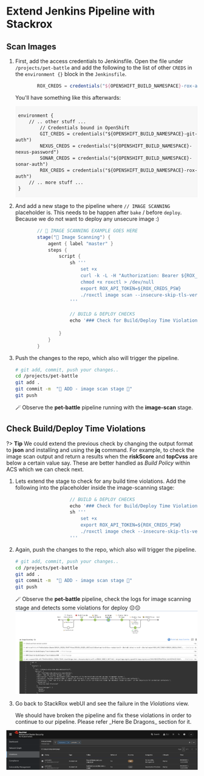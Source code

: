 # Extend Jenkins Pipeline with Stackrox

## Scan Images

1. First, add the access credentials to Jenkinsfile. Open the file under `/projects/pet-battle` and add the following to the list of other `CREDS` in the `environment {}` block in the `Jenkinsfile`.

    ```groovy
            ROX_CREDS = credentials("${OPENSHIFT_BUILD_NAMESPACE}-rox-auth")
    ```

    You'll have something like this afterwards:
    <div class="highlight" style="background: #f7f7f7">
    <pre><code class="language-groovy">
    environment {
        // .. other stuff ...
            // Credentials bound in OpenShift
            GIT_CREDS = credentials("${OPENSHIFT_BUILD_NAMESPACE}-git-auth")
            NEXUS_CREDS = credentials("${OPENSHIFT_BUILD_NAMESPACE}-nexus-password")
            SONAR_CREDS = credentials("${OPENSHIFT_BUILD_NAMESPACE}-sonar-auth")
            ROX_CREDS = credentials("${OPENSHIFT_BUILD_NAMESPACE}-rox-auth")
        // .. more stuff ...
    }
    </code></pre></div>

2. And add a new stage to the pipeline where `// IMAGE SCANNING` placeholder is. This needs to be happen after `bake` / before `deploy`. Because we do not want to deploy any unsecure image :)

    ```groovy
            // 📠 IMAGE SCANNING EXAMPLE GOES HERE
            stage("📠 Image Scanning") {
                agent { label "master" }
                steps {
                    script {
                        sh '''
                            set +x
                            curl -k -L -H "Authorization: Bearer ${ROX_CREDS_PSW}" https://${ROX_CREDS_USR}/api/cli/download/roxctl-linux --output roxctl  > /dev/null;
                            chmod +x roxctl > /dev/null
                            export ROX_API_TOKEN=${ROX_CREDS_PSW}
                            ./roxctl image scan --insecure-skip-tls-verify -e ${ROX_CREDS_USR}:443 --image image-registry.openshift-image-registry.svc:5000/${DESTINATION_NAMESPACE}/${APP_NAME}:${VERSION} --format pretty
                        '''

                        // BUILD & DEPLOY CHECKS
                        echo '### Check for Build/Deploy Time Violations ###'

                    }
                }
            }
    ```

3. Push the changes to the repo, which also will trigger the pipeline.

    ```bash
    # git add, commit, push your changes..
    cd /projects/pet-battle
    git add .
    git commit -m  "🎄 ADD - image scan stage 🎄"
    git push 
    ```

     🪄 Observe the **pet-battle** pipeline running with the **image-scan** stage.

## Check Build/Deploy Time Violations
?> **Tip** We could extend the previous check by changing the output format to **json** and installing and using the **jq** command. For example, to check the image scan output and return a results when the **riskScore** and **topCvss** are below a certain value say. These are better handled as *Build Policy* within ACS which we can check next.

1. Lets extend the stage to check for any build time violations. Add the following into the placeholder inside the image-scanning stage:

    ```groovy
                        // BUILD & DEPLOY CHECKS
                        echo '### Check for Build/Deploy Time Violations ###'
                        sh '''
                            set +x
                            export ROX_API_TOKEN=${ROX_CREDS_PSW}
                            ./roxctl image check --insecure-skip-tls-verify -e ${ROX_CREDS_USR}:443  --image image-registry.openshift-image-registry.svc:5000/${DESTINATION_NAMESPACE}/${APP_NAME}:${VERSION} --json --json-fail-on-policy-violations=false
                        '''
    ```
2. Again, push the changes to the repo, which also will trigger the pipeline.

    ```bash
    # git add, commit, push your changes..
    cd /projects/pet-battle
    git add .
    git commit -m  "🎄 ADD - image scan stage 🎄"
    git push 
    ```
    🪄 Observe the **pet-battle** pipeline, check the logs for image scanning stage and detects some violations for deploy 😔😔
![acs-jenkins-pipeline](images/acs-jenkins-pipeline.png)

3. Go back to StackRox webUI and see the failure in the *Violations* view. 
    <p class="tip">We should have broken the pipeline and fix these violations in order to continue to our pipeline. Please refer _Here Be Dragons_ section for it.</p>

![acs-pet-battle-violations](images/acs-pet-battle-violations.png)
<!--
## Breaking the Build

Let's run through a scenario where we break/fix the build using a build policy violation.

1. Let's try breaking a *Build Policy* within ACS by triggering the *Build* policy we enabled earlier.

2. Edit the `pet-battle-api/Dockerfile` and add the following line right above last line `CMD`:

    ```bash
    EXPOSE 22
    ```

3. Check in this change and watch the build that is triggered.

    ```bash
    # git add, commit, push your changes..
    cd /projects/pet-battle
    git add .
    git commit -m  "🐉 Expose port 22 🐉"
    git push
    ```

4. This should now fail on the image scanning stage:

    ![images/acs-image-fail.png](images/acs-image-fail.png)

5. Back in ACS we can also see the failure in the *Violations* view.

    ![images/acs-violations.png](images/acs-violations.png)

6. Remove the `EXPOSE 22` from the `Dockerfile` and check it in to make the build pass.

    ```bash
    cd /project/pet-battle
    git add .
    git commit -m  "🐧 FIX - Security violation, remove port 22 exposure 🐧"
    git push
    ```

🪄 Observe the **pet-battle** pipeline running successfully again.
-->